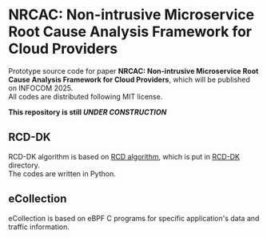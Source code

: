 # NRCAC: Non-intrusive Microservice Root Cause Analysis Framework for Cloud Providers

Prototype source code for paper **NRCAC: Non-intrusive Microservice Root Cause Analysis Framework for Cloud Providers**, which will be published on INFOCOM 2025.  
All codes are distributed following MIT license.

**This repository is still *UNDER CONSTRUCTION***

## RCD-DK

RCD-DK algorithm is based on [RCD algorithm](https://github.com/azamikram/rcd/tree/master), which is put in [RCD-DK](RCD-DK) directory.  
The codes are written in Python.

## eCollection

eCollection is based on eBPF C programs for specific application's data and traffic information.



